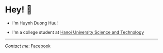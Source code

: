 # Hey! 👋

* I'm Huynh Duong Huu!

* I'm a college student at [Hanoi University Science and Technology](https://www.hust.edu.vn/web/vi/home) 

---
*Contact me*: [Facebook](https://www.facebook.com/profile.php?id=100014656442815)
